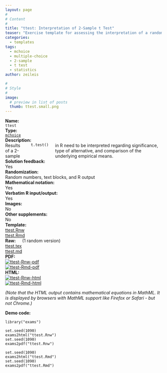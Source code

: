 ```yaml
---
layout: page
#
# Content
#
title: "ttest: Interpretation of 2-Sample t Test"
teaser: "Exercise template for assessing the interpretation of a randomly-generated 2-sample t test (including significance and type of alternative)."
categories:
  - templates
tags:
  - mchoice
  - multiple-choice
  - 2-sample
  - t test
  - statistics
author: zeileis

#
# Style
#
image:
  # preview in list of posts
  thumb: ttest.small.png
---
```


<div class='row t1 b1'>
  <div class='medium-4 columns'><b>Name:</b></div>
  <div class='medium-8 columns'><code class="highlighter-rouge">ttest</code></div>
</div>
<div class='row t1 b1'>
  <div class='medium-4 columns'><b>Type:</b></div>
  <div class='medium-8 columns'><a href="{{ site.url }}/tag/mchoice/"><code class="highlighter-rouge">mchoice</code></a></div>
</div>


<div class='row t20 b1'>
  <div class='medium-4 columns'><b>Description:</b></div>
  <div class='medium-8 columns'>Results of a 2-sample <code class="highlighter-rouge">t.test()</code> in R need to be interpreted regarding significance, type of alternative, and comparison of the underlying empirical means.</div>
</div>
<div class='row t1 b1'>
  <div class='medium-4 columns'><b>Solution feedback:</b></div>
  <div class='medium-8 columns'>Yes</div>
</div>
<div class='row t1 b1'>
  <div class='medium-4 columns'><b>Randomization:</b></div>
  <div class='medium-8 columns'>Random numbers, text blocks, and R output</div>
</div>
<div class='row t1 b1'>
  <div class='medium-4 columns'><b>Mathematical notation:</b></div>
  <div class='medium-8 columns'>Yes</div>
</div>
<div class='row t1 b1'>
  <div class='medium-4 columns'><b>Verbatim R input/output:</b></div>
  <div class='medium-8 columns'>Yes</div>
</div>
<div class='row t1 b1'>
  <div class='medium-4 columns'><b>Images:</b></div>
  <div class='medium-8 columns'>No</div>
</div>
<div class='row t1 b1'>
  <div class='medium-4 columns'><b>Other supplements:</b></div>
  <div class='medium-8 columns'>No</div>
</div>

<div class='row t20 b1'>
  <div class='medium-4 columns'><b>Template:</b></div>
  <div class='medium-4 columns'><a href="{{ site.url }}/assets/posts/2017-08-14-ttest//ttest.Rnw">ttest.Rnw</a></div>
  <div class='medium-4 columns'><a href="{{ site.url }}/assets/posts/2017-08-14-ttest//ttest.Rmd">ttest.Rmd</a></div>
</div>
<div class='row t1 b1'>
  <div class='medium-4 columns'><b>Raw:</b> (1 random version)</div>
  <div class='medium-4 columns'><a href="{{ site.url }}/assets/posts/2017-08-14-ttest//ttest.tex">ttest.tex</a></div>
  <div class='medium-4 columns'><a href="{{ site.url }}/assets/posts/2017-08-14-ttest//ttest.md" >ttest.md</a></div>
</div>
<div class='row t1 b1'>
  <div class='medium-4 columns'><b>PDF:</b></div>
  <div class='medium-4 columns'><a href="{{ site.url }}/assets/posts/2017-08-14-ttest//ttest-Rnw.pdf"><img src="{{ site.url }}/assets/posts/2017-08-14-ttest//ttest-Rnw-pdf.png" alt="ttest-Rnw-pdf"/></a></div>
  <div class='medium-4 columns'><a href="{{ site.url }}/assets/posts/2017-08-14-ttest//ttest-Rmd.pdf"><img src="{{ site.url }}/assets/posts/2017-08-14-ttest//ttest-Rmd-pdf.png" alt="ttest-Rmd-pdf"/></a></div>
</div>
<div class='row t1 b20'>
  <div class='medium-4 columns'><b>HTML:</b></div>
  <div class='medium-4 columns'><a href="{{ site.url }}/assets/posts/2017-08-14-ttest//ttest-Rnw.html"><img src="{{ site.url }}/assets/posts/2017-08-14-ttest//ttest-Rnw-html.png" alt="ttest-Rnw-html"/></a></div>
  <div class='medium-4 columns'><a href="{{ site.url }}/assets/posts/2017-08-14-ttest//ttest-Rmd.html"><img src="{{ site.url }}/assets/posts/2017-08-14-ttest//ttest-Rmd-html.png" alt="ttest-Rmd-html"/></a></div>
</div>

_(Note that the HTML output contains mathematical equations in MathML. It is displayed by browsers with MathML support like Firefox or Safari - but not Chrome.)_

**Demo code:**

<pre><code class="prettyprint ">library(&quot;exams&quot;)

set.seed(1090)
exams2html(&quot;ttest.Rnw&quot;)
set.seed(1090)
exams2pdf(&quot;ttest.Rnw&quot;)

set.seed(1090)
exams2html(&quot;ttest.Rmd&quot;)
set.seed(1090)
exams2pdf(&quot;ttest.Rmd&quot;)</code></pre>
